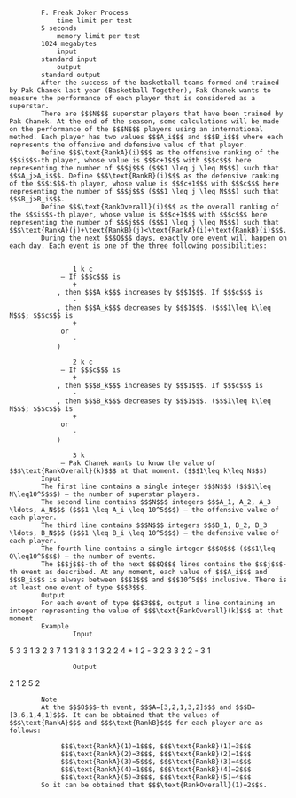 			F. Freak Joker Process
				time limit per test
			5 seconds
				memory limit per test
			1024 megabytes
				input
			standard input
				output
			standard output
			After the success of the basketball teams formed and trained by Pak Chanek last year (Basketball Together), Pak Chanek wants to measure the performance of each player that is considered as a superstar.
			There are $$$N$$$ superstar players that have been trained by Pak Chanek. At the end of the season, some calculations will be made on the performance of the $$$N$$$ players using an international method. Each player has two values $$$A_i$$$ and $$$B_i$$$ where each represents the offensive and defensive value of that player.
			Define $$$\text{RankA}(i)$$$ as the offensive ranking of the $$$i$$$-th player, whose value is $$$c+1$$$ with $$$c$$$ here representing the number of $$$j$$$ ($$$1 \leq j \leq N$$$) such that $$$A_j>A_i$$$. Define $$$\text{RankB}(i)$$$ as the defensive ranking of the $$$i$$$-th player, whose value is $$$c+1$$$ with $$$c$$$ here representing the number of $$$j$$$ ($$$1 \leq j \leq N$$$) such that $$$B_j>B_i$$$.
			Define $$$\text{RankOverall}(i)$$$ as the overall ranking of the $$$i$$$-th player, whose value is $$$c+1$$$ with $$$c$$$ here representing the number of $$$j$$$ ($$$1 \leq j \leq N$$$) such that $$$\text{RankA}(j)+\text{RankB}(j)<\text{RankA}(i)+\text{RankB}(i)$$$.
			During the next $$$Q$$$ days, exactly one event will happen on each day. Each event is one of the three following possibilities:
			 
				 
					1 k c
				 – If $$$c$$$ is 
					+
				, then $$$A_k$$$ increases by $$$1$$$. If $$$c$$$ is 
					-
				, then $$$A_k$$$ decreases by $$$1$$$. ($$$1\leq k\leq N$$$; $$$c$$$ is 
					+
				 or 
					-
				) 
				 
					2 k c
				 – If $$$c$$$ is 
					+
				, then $$$B_k$$$ increases by $$$1$$$. If $$$c$$$ is 
					-
				, then $$$B_k$$$ decreases by $$$1$$$. ($$$1\leq k\leq N$$$; $$$c$$$ is 
					+
				 or 
					-
				) 
				 
					3 k
				 – Pak Chanek wants to know the value of $$$\text{RankOverall}(k)$$$ at that moment. ($$$1\leq k\leq N$$$) 
			Input
			The first line contains a single integer $$$N$$$ ($$$1\leq N\leq10^5$$$) — the number of superstar players.
			The second line contains $$$N$$$ integers $$$A_1, A_2, A_3 \ldots, A_N$$$ ($$$1 \leq A_i \leq 10^5$$$) — the offensive value of each player.
			The third line contains $$$N$$$ integers $$$B_1, B_2, B_3 \ldots, B_N$$$ ($$$1 \leq B_i \leq 10^5$$$) — the defensive value of each player.
			The fourth line contains a single integer $$$Q$$$ ($$$1\leq Q\leq10^5$$$) — the number of events.
			The $$$j$$$-th of the next $$$Q$$$ lines contains the $$$j$$$-th event as described. At any moment, each value of $$$A_i$$$ and $$$B_i$$$ is always between $$$1$$$ and $$$10^5$$$ inclusive. There is at least one event of type $$$3$$$.
			Output
			For each event of type $$$3$$$, output a line containing an integer representing the value of $$$\text{RankOverall}(k)$$$ at that moment.
			Example
					Input
					
5
3 3 1 3 2
3 7 1 3 1
8
3 1
3 2
2 4 +
1 2 -
3 2
3 3
2 2 -
3 1

					Output
					
2
1
2
5
2

			Note
			At the $$$8$$$-th event, $$$A=[3,2,1,3,2]$$$ and $$$B=[3,6,1,4,1]$$$. It can be obtained that the values of $$$\text{RankA}$$$ and $$$\text{RankB}$$$ for each player are as follows: 
			 
				 $$$\text{RankA}(1)=1$$$, $$$\text{RankB}(1)=3$$$ 
				 $$$\text{RankA}(2)=3$$$, $$$\text{RankB}(2)=1$$$ 
				 $$$\text{RankA}(3)=5$$$, $$$\text{RankB}(3)=4$$$ 
				 $$$\text{RankA}(4)=1$$$, $$$\text{RankB}(4)=2$$$ 
				 $$$\text{RankA}(5)=3$$$, $$$\text{RankB}(5)=4$$$ 
			So it can be obtained that $$$\text{RankOverall}(1)=2$$$.
